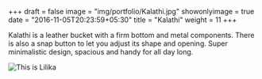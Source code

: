+++
draft = false
image = "img/portfolio/Kalathi.jpg"
showonlyimage = true
date = "2016-11-05T20:23:59+05:30"
title = "Kalathi"
weight = 11
+++

Kalathi is a leather bucket with a firm bottom and metal components. There is also a snap button to let you adjust its shape and opening. Super minimalistic design, spacious and handy for all day long. 
<!--more-->

![This is Lilika][1]

[1]: /img/portfolio/Kalathi.jpg
